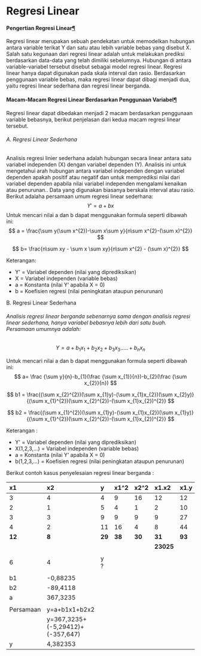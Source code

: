 # Regresi Linear

#### Pengertian Regresi Linear[¶](https://mdandikuswanto.github.io/penambangan/license/#pengertian-regresi-linear)

Regresi linear merupakan sebuah pendekatan untuk memodelkan hubungan antara variable terikat Y dan satu atau lebih variable bebas yang disebut X. Salah satu kegunaan dari regresi linear adalah untuk melakukan prediksi berdasarkan data-data yang telah dimiliki sebelumnya. Hubungan di antara variable-variabel tersebut disebut sebagai model regresi linear. Regresi linear hanya dapat digunakan pada skala interval dan rasio. Berdasarkan penggunaan variable bebas, maka regresi linear dapat dibagi menjadi dua, yaitu regresi linear sederhana dan regresi linear berganda.

#### Macam-Macam Regresi Linear Berdasarkan Penggunaan Variabel[¶](https://mdandikuswanto.github.io/penambangan/license/#macam-macam-regresi-linear-berdasarkan-penggunaan-variabel)

Regresi linear dapat dibedakan menjadi 2 macam berdasarkan penggunaan variable bebasnya, berikut penjelasan dari kedua macam regresi linear tersebut.

###### A. Regresi Linear Sederhana

Analisis regresi linier sederhana adalah hubungan secara linear antara satu variabel independen (X) dengan variabel dependen (Y). Analisis ini untuk mengetahui arah hubungan antara variabel independen dengan variabel dependen apakah positif atau negatif dan untuk memprediksi nilai dari variabel dependen apabila nilai variabel independen mengalami kenaikan atau penurunan.. Data yang digunakan biasanya berskala interval atau rasio. Berikut adalaha persamaan umum regresi linear sederhana:
$$
Y'= a +bx
$$
Untuk mencari nilai a dan b dapat menggunakan formula seperti dibawah ini:
$$
a = \frac{\sum y(\sum x^{2})-\sum x\sum y}{n\sum x^{2}-(\sum x)^{2}}
$$

$$
b= \frac{n\sum xy - \sum x \sum xy}{n\sum x^{2} - (\sum x)^{2}}
$$

Keterangan:

- Y' = Variabel dependen (nilai yang diprediksikan)
- X = Variabel independen (variable bebas)
- a = Konstanta (nilai Y’ apabila X = 0)
- b = Koefisien regresi (nilai peningkatan ataupun penurunan)

B. Regresi Linear Sederhana

###### Analisis regresi linear berganda sebenarnya sama dengan analisis regresi linear sederhana, hanya variabel bebasnya lebih dari satu buah. Persamaan umumnya adalah:

$$
Y = a+b_{1}x_{1}+b_{2}x_{2}+b_{3}x_{3}.....+b_{n}x_{n}
$$

Untuk mencari nilai a dan b dapat menggunakan formula seperti dibawah ini:
$$
a= \frac {\sum y}{n}-b_{1}(\frac {\sum x_{1}}{n})-b_{2}(\frac {\sum x_{2}}{n})
$$

$$
b1 = \frac{(\sum x_{2}^{2})(\sum x_{1}y)-(\sum x_{1}x_{2})(\sum x_{2}y)}{(\sum x_{1}^{2})(\sum x_{2}^{2})-(\sum x_{1}x_{2})^{2}}
$$

$$
b2 = \frac{(\sum x_{1}^{2})(\sum x_{1}y)-(\sum x_{1}x_{2})(\sum x_{1}y)}{(\sum x_{1}^{2})(\sum x_{2}^{2})-(\sum x_{1}x_{2})^{2}}
$$

Keterangan :

- Y' = Variabel dependen (nilai yang diprediksikan)
- X(1,2,3,...) = Variabel independen (variable bebas)
- a = Konstanta (nilai Y’ apabila X = 0)
- b(1,2,3,...) = Koefisien regresi (nilai peningkatan ataupun penurunan)

Berikut contoh kasus penyelesaian regresi linear berganda :

| x1        | x2                               | y      | x1^2   | x2^2   | x1.x2     | x1.y   | x2.y   |
| :-------- | :------------------------------- | :----- | :----- | :----- | :-------- | :----- | :----- |
| 3         | 4                                | 4      | 9      | 16     | 12        | 12     | 16     |
| 2         | 1                                | 5      | 4      | 1      | 2         | 10     | 5      |
| 3         | 3                                | 9      | 9      | 9      | 9         | 27     | 27     |
| 4         | 2                                | 11     | 16     | 4      | 8         | 44     | 22     |
| **12**    | **8**                            | **29** | **38** | **30** | **31**    | **93** | **70** |
|           |                                  |        |        |        | **23025** |        |        |
|           |                                  |        |        |        |           |        |        |
| 6         | 4                                | y ?    |        |        |           |        |        |
|           |                                  |        |        |        |           |        |        |
| b1        | -0,88235                         |        |        |        |           |        |        |
| b2        | -89,4118                         |        |        |        |           |        |        |
| a         | 367,3235                         |        |        |        |           |        |        |
|           |                                  |        |        |        |           |        |        |
| Persamaan | y=a+b1x1+b2x2                    |        |        |        |           |        |        |
|           | y=367,3235+(-5,29412)+(-357,647) |        |        |        |           |        |        |
| y         | 4,382353                         |        |        |        |           |        |        |